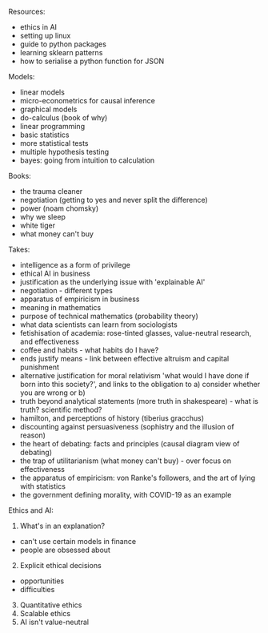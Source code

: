 Resources:

- ethics in AI
- setting up linux
- guide to python packages
- learning sklearn patterns
- how to serialise a python function for JSON

Models:
- linear models
- micro-econometrics for causal inference
- graphical models
- do-calculus (book of why)
- linear programming
- basic statistics
- more statistical tests
- multiple hypothesis testing
- bayes: going from intuition to calculation

Books:
- the trauma cleaner
- negotiation (getting to yes and never split the difference)
- power (noam chomsky)
- why we sleep
- white tiger
- what money can't buy

Takes:
- intelligence as a form of privilege
- ethical AI in business
- justification as the underlying issue with 'explainable AI'
- negotiation - different types
- apparatus of empiricism in business
- meaning in mathematics
- purpose of technical mathematics (probability theory)
- what data scientists can learn from sociologists
- fetishisation of academia: rose-tinted glasses, value-neutral research, and effectiveness
- coffee and habits - what habits do I have?
- ends justify means - link between effective altruism and capital punishment
- alternative justification for moral relativism 'what would I have done if born into this society?', and links to the obligation to a) consider whether you are wrong or b) 
- truth beyond analytical statements (more truth in shakespeare) - what is truth? scientific method?
- hamilton, and perceptions of history (tiberius gracchus)
- discounting against persuasiveness (sophistry and the illusion of reason)
- the heart of debating: facts and principles (causal diagram view of debating)
- the trap of utilitarianism (what money can't buy) - over focus on effectiveness
- the apparatus of empiricism: von Ranke's followers, and the art of lying with statistics
- the government defining morality, with COVID-19 as an example

Ethics and AI:
1. What's in an explanation?
- can't use certain models in finance
- people are obsessed about 
2. Explicit ethical decisions
- opportunities
- difficulties
3. Quantitative ethics
4. Scalable ethics
5. AI isn't value-neutral
